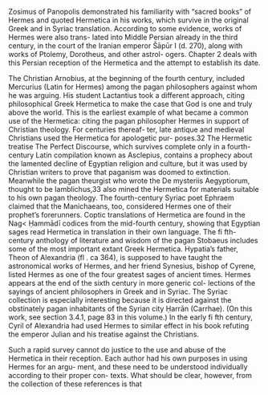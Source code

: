 Zosimus of Panopolis demonstrated his familiarity with “sacred books” of Hermes and quoted Hermetica in his works, which survive in the original Greek and in  Syriac translation. According to some evidence, works of Hermes were also trans- lated into Middle Persian already in the third century, in the court of the Iranian  emperor Šāpūr I (d. 270), along with works of Ptolemy, Dorotheus, and other astrol- ogers. Chapter 2 deals with this Persian reception of the Hermetica and the attempt  to establish its date.

The Christian Arnobius, at the beginning of the fourth century, included Mercurius (Latin for Hermes) among the pagan philosophers against whom he was arguing. His student Lactantius took a different approach, citing philosophical Greek Hermetica to make the case that God is one and truly above the world. This is the earliest example of what became a common use of the Hermetica: citing the  pagan philosopher Hermes in support of Christian theology. For centuries thereaf- ter, late antique and medieval Christians used the Hermetica for apologetic pur- poses.32 The Hermetic treatise The Perfect Discourse, which survives complete only  in a fourth-century Latin compilation known as Asclepius, contains a prophecy about the lamented decline of Egyptian religion and culture, but it was used by Christian writers to prove that paganism was doomed to extinction. Meanwhile the pagan theurgist who wrote the De mysteriis Aegyptiorum, thought to be Iamblichus,33 also mined the Hermetica for materials suitable to his own pagan theology. The fourth-century Syriac poet Ephraem claimed that the Manichaeans, too, considered Hermes one of their prophet’s forerunners. Coptic translations of Hermetica are found in the Nag< Ḥammādī codices from the mid-fourth century, showing that  Egyptian sages read Hermetica in translation in their own language. The fi fth- century anthology of literature and wisdom of the pagan Stobaeus includes some of  the most important extant Greek Hermetica. Hypatia’s father, Theon of Alexandria (fl . ca 364), is supposed to have taught the astronomical works of Hermes, and her friend Synesius, bishop of Cyrene, listed Hermes as one of the four greatest sages of  ancient times. Hermes appears at the end of the sixth century in more generic col- lections of the sayings of ancient philosophers in Greek and in Syriac. The Syriac  collection is especially interesting because it is directed against the obstinately pagan inhabitants of the Syrian city Ḥarrān (Carrhae). (On this work, see section 3.4.1, page 83 in this volume.) In the early fi fth century, Cyril of Alexandria had used Hermes to similar effect in his book refuting the emperor Julian and his treatise against the Christians.

Such a rapid survey cannot do justice to the use and abuse of the Hermetica in  their reception. Each author had his own purposes in using Hermes for an argu- ment, and these need to be understood individually according to their proper con- texts. What should be clear, however, from the collection of these references is that

